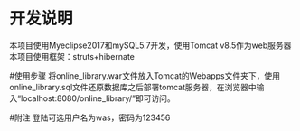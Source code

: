 # 开发说明
本项目使用Myeclipse2017和mySQL5.7开发，使用Tomcat v8.5作为web服务器
本项目使用框架：struts+hibernate

#使用步骤
将online_library.war文件放入Tomcat的Webapps文件夹下，使用online_library.sql文件还原数据库之后部署tomcat服务器，在浏览器中输入“localhost:8080/online_library/”即可访问。

#附注
登陆可选用户名为was，密码为123456